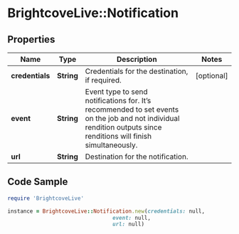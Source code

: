 # BrightcoveLive::Notification

## Properties

Name | Type | Description | Notes
------------ | ------------- | ------------- | -------------
**credentials** | **String** | Credentials for the destination, if required. | [optional] 
**event** | **String** | Event type to send notifications for.  It’s recommended to set events on the job and not individual rendition outputs since renditions will finish simultaneously. | 
**url** | **String** | Destination for the notification. | 

## Code Sample

```ruby
require 'BrightcoveLive'

instance = BrightcoveLive::Notification.new(credentials: null,
                                 event: null,
                                 url: null)
```


